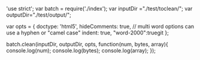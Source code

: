 'use strict';
 var batch = require('./index');
 var inputDir ="./test/toclean/";
 var outputDir="./test/output/";
 
 var opts = {
    doctype: 'html5',
    hideComments: true, //  multi word options can use a hyphen or "camel case"
    indent: true,
    "word-2000":truegit 
};
 
batch.clean(inputDir, outputDir, opts, function(num, bytes, array){
    console.log(num);
    console.log(bytes);
    console.log(array);
});
